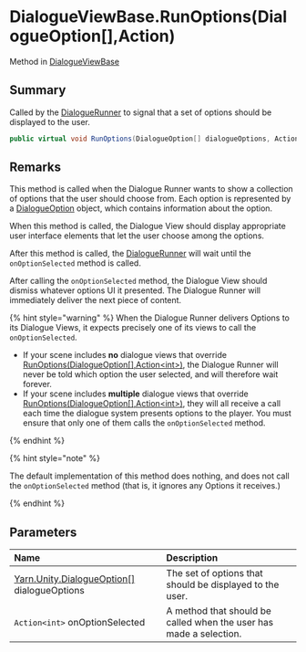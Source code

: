 # DialogueViewBase.RunOptions(DialogueOption[],Action<int>)

Method in [DialogueViewBase](api/csharp/yarn.unity.dialogueviewbase.md)

## Summary


Called by the  <a href="yarn.unity.dialoguerunner.md">DialogueRunner</a>  to signal that a set of
options should be displayed to the user.


```csharp
public virtual void RunOptions(DialogueOption[] dialogueOptions, Action<int> onOptionSelected)
```

## Remarks

<p>This method is called when the Dialogue Runner wants to show a
collection of options that the user should choose from. Each option
is represented by a <a href="yarn.unity.dialogueoption.md">DialogueOption</a> object, which
contains information about the option.</p> <p>When this method is called, the Dialogue View should display
appropriate user interface elements that let the user choose among
the options.</p> <p>After this method is called, the <a href="yarn.unity.dialoguerunner.md">DialogueRunner</a>
will wait until the <code>onOptionSelected</code> method is
called.</p> <p>After calling the <code>onOptionSelected</code> method, the
Dialogue View should dismiss whatever options UI it presented. The
Dialogue Runner will immediately deliver the next piece of content.
</p> <p>
{% hint style="warning" %}
When the Dialogue Runner delivers Options to
its Dialogue Views, it expects precisely one of its views to call
the <code>onOptionSelected</code>.
<ul type="bullet"><li>
If your scene includes <b>no</b> dialogue views that override <a href="yarn.unity.dialogueviewbase.runoptions.md">RunOptions(DialogueOption[],Action&lt;int&gt;)</a>, the Dialogue Runner will never be told which
option the user selected, and will therefore wait forever.
</li><li>
If your scene includes <b>multiple</b> dialogue views that override
<a href="yarn.unity.dialogueviewbase.runoptions.md">RunOptions(DialogueOption[],Action&lt;int&gt;)</a>, they will all receive a call each time the
dialogue system presents options to the player. You must ensure that
only one of them calls the <code>onOptionSelected</code>
method.
</li></ul>
{% endhint %}
</p> <p>
{% hint style="note" %}

The default implementation of this method does nothing, and does not
call the <code>onOptionSelected</code> method (that is, it
ignores any Options it receives.)

{% endhint %}
</p>

## Parameters

|Name|Description|
|:---|:---|
|[Yarn.Unity.DialogueOption\[\]](api/csharp/yarn.unity.dialogueoption.md) dialogueOptions|The set of options that should be displayed to the user.|
|`Action<int>` onOptionSelected|A method that should be called when the user has made a selection.|

